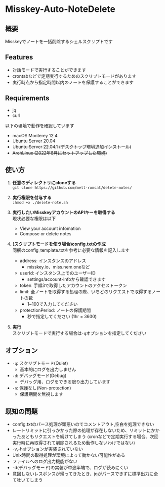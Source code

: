 # Misskey-Auto-NoteDelete
## 概要
Misskeyでノートを一括削除するシェルスクリプトです

## Features
- 対話モードで実行することができます
- crontabなどで定期実行するためのスクリプトモードがあります
- 実行時点から指定時間以内のノートを保護することができます

## Requirements
- jq
- curl
  
以下の環境で動作を確認しています  
- macOS Monterey 12.4
- Ubuntu Server 20.04
- ~~Ubuntu Server 22.04.1 (デスクトップ環境追加インストール)~~
- ~~ArchLinux (2022年8月にセットアップした環境)~~

## 使い方
1. **任意のディレクトリにcloneする**  
`git clone https://github.com/melt-romcat/delete-notes/`

2. **実行権限を付与する**  
`chmod +x ./delete-note.sh`

3. **実行したいMisskeyアカウントのAPIキーを取得する**  
   現状必要な権限は以下
   * View your account infomation
   * Compose or delete notes  
  
4. **(スクリプトモードを使う場合)config.txtの作成**  
   同梱のconfig_template.txtを参考に必要な情報を記入します
   * address: インスタンスのアドレス
     * misskey.io、miss.nem.oneなど
   * userId: インスタンス上でのユーザーID
     * settings/account-infoから確認できます
   * token: 手順3で取得したアカウントのアクセストークン
   * limit: 全ノートを取得する処理の際、いちどのリクエストで取得するノートの数
     * 1~100で入力してください
   * protectionPeriod: ノートの保護期間
     * 秒で指定してください (1hr = 3600)  

5. **実行**  
    スクリプトモードで実行する場合は`-q`オプションを指定してください

## オプション
- `-q`: スクリプトモード(Quiet)
  - 基本的にログを出力しません
- `-d`: デバッグモード(Debug)
  - デバッグ用、ログをできる限り出力しています
- `-n`: 保護なし(Non-protection)
  - 保護期間を無視します

## 既知の問題
* config.txtのパース処理が頭悪いのでコメントアウト,空白を処理できない
* レートリミットに引っかかった際の処理が存在しないため、リミットにかかったあともリクエストを続けてしまう  (cronなどで定期実行する場合、次回実行時に再取得されて削除されるため動作しないわけではない)
* -v,-hオプションが実装されていない
* Unix時間の取得処理が環境によって動かない可能性がある
* ファイルへのログ出力機能がない
* -d(デバッグモード)の実装が中途半端で、ログが読みにくい
* 意図しないレスポンスが帰ってきたとき、jqがパースできずに標準出力に全て吐いてしまう
